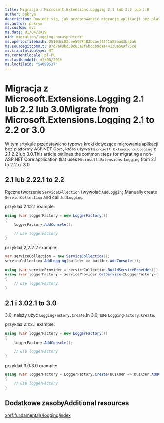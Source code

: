 ```yaml
---
title: Migracja z Microsoft.Extensions.Logging 2.1 lub 2.2 lub 3.0
author: pakrym
description: Dowiedz się, jak przeprowadzić migrację aplikacji bez platformy ASP.NET Core, która używa Microsoft.Extensions.Logging z 2.1 2.2 lub 3.0.
ms.author: pakrym
ms.custom: mvc
ms.date: 01/04/2019
uid: migration/logging-nonaspnetcore
ms.openlocfilehash: 2519ddc02cee5978483bcaef4341a52aad3ba2a6
ms.sourcegitcommit: 97d7a00bd39c83a8f6bccb9daa44130a509f75ce
ms.translationtype: MT
ms.contentlocale: pl-PL
ms.lasthandoff: 01/08/2019
ms.locfileid: "54099537"
---
```

# <a name="migrate-from-microsoftextensionslogging-21-to-22-or-30"></a><span data-ttu-id="271a0-103">Migracja z Microsoft.Extensions.Logging 2.1 lub 2.2 lub 3.0</span><span class="sxs-lookup"><span data-stu-id="271a0-103">Migrate from Microsoft.Extensions.Logging 2.1 to 2.2 or 3.0</span></span>

<span data-ttu-id="271a0-104">W tym artykule przedstawiono typowe kroki dotyczące migrowania aplikacji bez platformy ASP.NET Core, która używa `Microsoft.Extensions.Logging` z 2.1 2.2 lub 3.0.</span><span class="sxs-lookup"><span data-stu-id="271a0-104">This article outlines the common steps for migrating a non-ASP.NET Core application that uses `Microsoft.Extensions.Logging` from 2.1 to 2.2 or 3.0.</span></span>

## <a name="21-to-22"></a><span data-ttu-id="271a0-105">2.1 lub 2.2</span><span class="sxs-lookup"><span data-stu-id="271a0-105">2.1 to 2.2</span></span>

<span data-ttu-id="271a0-106">Ręczne tworzenie `ServiceCollection` i wywołać `AddLogging`.</span><span class="sxs-lookup"><span data-stu-id="271a0-106">Manually create `ServiceCollection` and call `AddLogging`.</span></span>

<span data-ttu-id="271a0-107">przykład 2.1:</span><span class="sxs-lookup"><span data-stu-id="271a0-107">2.1 example:</span></span>

```csharp
using (var loggerFactory = new LoggerFactory())
{
    loggerFactory.AddConsole();

    // use loggerFactory
}
```

<span data-ttu-id="271a0-108">przykład 2,2:</span><span class="sxs-lookup"><span data-stu-id="271a0-108">2.2 example:</span></span>

```csharp
var serviceCollection = new ServiceCollection();
serviceCollection.AddLogging(builder => builder.AddConsole());

using (var serviceProvider = serviceCollection.BuildServiceProvider())
using (var loggerFactory = serviceProvider.GetService<ILoggerFactory>())
{
    // use loggerFactory
}
```

## <a name="21-to-30"></a><span data-ttu-id="271a0-109">2.1 i 3.0</span><span class="sxs-lookup"><span data-stu-id="271a0-109">2.1 to 3.0</span></span>

<span data-ttu-id="271a0-110">3.0, należy użyć `LoggingFactory.Create`.</span><span class="sxs-lookup"><span data-stu-id="271a0-110">In 3.0, use `LoggingFactory.Create`.</span></span>

<span data-ttu-id="271a0-111">przykład 2.1:</span><span class="sxs-lookup"><span data-stu-id="271a0-111">2.1 example:</span></span>

```csharp
using (var loggerFactory = new LoggerFactory())
{
    loggerFactory.AddConsole();

    // use loggerFactory
}
```

<span data-ttu-id="271a0-112">przykład 3.0:</span><span class="sxs-lookup"><span data-stu-id="271a0-112">3.0 example:</span></span>

```csharp
using (var loggerFactory = LoggerFactory.Create(builder => builder.AddConsole()))
{
    // use loggerFactory
}
```

## <a name="additional-resources"></a><span data-ttu-id="271a0-113">Dodatkowe zasoby</span><span class="sxs-lookup"><span data-stu-id="271a0-113">Additional resources</span></span>

<xref:fundamentals/logging/index>